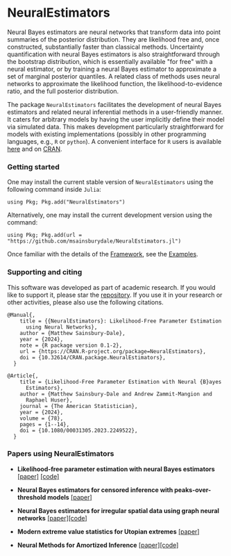 # NeuralEstimators

Neural Bayes estimators are neural networks that transform data into point summaries of the posterior distribution. They are likelihood free and, once constructed, substantially faster than classical methods. Uncertainty quantification with neural Bayes estimators is also straightforward through the bootstrap distribution, which is essentially available "for free" with a neural estimator, or by training a neural Bayes estimator to approximate a set of marginal posterior quantiles. A related class of methods uses neural networks to approximate the likelihood function, the likelihood-to-evidence ratio, and the full posterior distribution. 

The package `NeuralEstimators` facilitates the development of neural Bayes estimators and related neural inferential methods in a user-friendly manner. It caters for arbitrary models by having the user implicitly define their model via simulated data. This makes development particularly straightforward for models with existing implementations (possibly in other programming languages, e.g., `R` or `python`). A convenient interface for `R` users is available [here](https://github.com/msainsburydale/NeuralEstimators) and on [CRAN](https://cran.r-project.org/web/packages/NeuralEstimators/index.html).


### Getting started

One may install the current stable version of `NeuralEstimators` using the following command inside `Julia`:

```
using Pkg; Pkg.add("NeuralEstimators")
```

Alternatively, one may install the current development version using the command:

```
using Pkg; Pkg.add(url = "https://github.com/msainsburydale/NeuralEstimators.jl")
```

Once familiar with the details of the [Framework](@ref), see the [Examples](@ref).


### Supporting and citing

This software was developed as part of academic research. If you would like to support it, please star the [repository](https://github.com/msainsburydale/NeuralEstimators.jl). If you use it in your research or other activities, please also use the following citations.

```
@Manual{,
    title = {{NeuralEstimators}: Likelihood-Free Parameter Estimation
      using Neural Networks},
    author = {Matthew Sainsbury-Dale},
    year = {2024},
    note = {R package version 0.1-2},
    url = {https://CRAN.R-project.org/package=NeuralEstimators},
    doi = {10.32614/CRAN.package.NeuralEstimators},
  }

@Article{,
    title = {Likelihood-Free Parameter Estimation with Neural {B}ayes
      Estimators},
    author = {Matthew Sainsbury-Dale and Andrew Zammit-Mangion and
      Raphael Huser},
    journal = {The American Statistician},
    year = {2024},
    volume = {78},
    pages = {1--14},
    doi = {10.1080/00031305.2023.2249522},
  }
```

### Papers using NeuralEstimators

- **Likelihood-free parameter estimation with neural Bayes estimators** [[paper]](https://www.tandfonline.com/doi/full/10.1080/00031305.2023.2249522) [[code]](https://github.com/msainsburydale/NeuralBayesEstimators)

- **Neural Bayes estimators for censored inference with peaks-over-threshold models** [[paper]](https://arxiv.org/abs/2306.15642)

- **Neural Bayes estimators for irregular spatial data using graph neural networks** [[paper]](https://arxiv.org/abs/2310.02600)[[code]](https://github.com/msainsburydale/NeuralEstimatorsGNN)

- **Modern extreme value statistics for Utopian extremes** [[paper]](https://arxiv.org/abs/2311.11054)

- **Neural Methods for Amortized Inference** [[paper]](https://arxiv.org/abs/2404.12484)[[code]](https://github.com/andrewzm/Amortised_Neural_Inference_Review)

